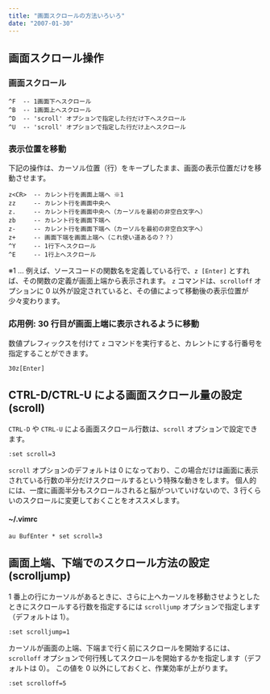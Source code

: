 ```yaml
---
title: "画面スクロールの方法いろいろ"
date: "2007-01-30"
---
```


画面スクロール操作
----

### 画面スクロール

~~~
^F  -- 1画面下へスクロール
^B  -- 1画面上へスクロール
^D  -- 'scroll' オプションで指定した行だけ下へスクロール
^U  -- 'scroll' オプションで指定した行だけ上へスクロール
~~~

### 表示位置を移動

下記の操作は、カーソル位置（行）をキープしたまま、画面の表示位置だけを移動させます。

~~~
z<CR>  -- カレント行を画面上端へ ※1
zz     -- カレント行を画面中央へ
z.     -- カレント行を画面中央へ（カーソルを最初の非空白文字へ）
zb     -- カレント行を画面下端へ
z-     -- カレント行を画面下端へ（カーソルを最初の非空白文字へ）
z+     -- 画面下端を画面上端へ（これ使い道あるの？？）
^Y     -- 1行下へスクロール
^E     -- 1行上へスクロール
~~~

※1 … 例えば、ソースコードの関数名を定義している行で、`z [Enter]` とすれば、その関数の定義が画面上端から表示されます。
`z` コマンドは、`scrolloff` オプションに 0 以外が設定されていると、その値によって移動後の表示位置が少々変わります。

### 応用例: 30 行目が画面上端に表示されるように移動

数値プレフィックスを付けて `z` コマンドを実行すると、カレントにする行番号を指定することができます。

~~~
30z[Enter]
~~~


CTRL-D/CTRL-U による画面スクロール量の設定 (scroll)
----

`CTRL-D` や `CTRL-U` による画面スクロール行数は、`scroll` オプションで設定できます。

~~~ vim
:set scroll=3
~~~

`scroll` オプションのデフォルトは 0 になっており、この場合だけは画面に表示されている行数の半分だけスクロールするという特殊な動きをします。
個人的には、一度に画面半分もスクロールされると脳がついていけないので、3 行くらいのスクロールに変更しておくことをオススメします。

#### ~/.vimrc

~~~ vim
au BufEnter * set scroll=3
~~~

画面上端、下端でのスクロール方法の設定 (scrolljump)
----

1 番上の行にカーソルがあるときに、さらに上へカーソルを移動させようとしたときにスクロールする行数を指定するには `scrolljump` オプションで指定します（デフォルトは 1）。

~~~ vim
:set scrolljump=1
~~~

カーソルが画面の上端、下端まで行く前にスクロールを開始するには、`scrolloff` オプションで何行残してスクロールを開始するかを指定します（デフォルトは 0）。
この値を 0 以外にしておくと、作業効率が上がります。

~~~ vim
:set scrolloff=5
~~~

